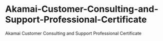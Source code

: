 # Akamai-Customer-Consulting-and-Support-Professional-Certificate
Akamai Customer Consulting and Support Professional Certificate
